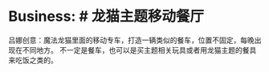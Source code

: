 # Business: # 龙猫主题移动餐厅

吕娜创意：魔法龙猫里面的移动专车，打造一辆类似的餐车，位置不固定，每晚出现在不同地方。
不一定是餐车，也可以是买主题相关玩具或者用龙猫主题的餐具来吃饭之类的。
